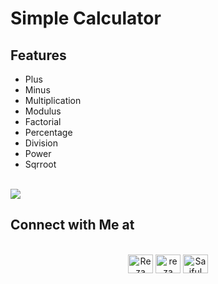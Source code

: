 # Simple Calculator

## Features 

* Plus 
* Minus 
* Multiplication 
* Modulus 
* Factorial 
* Percentage 
* Division 
* Power 
* Sqrroot 


<br>
<img src="https://user-images.githubusercontent.com/73097560/115834477-dbab4500-a447-11eb-908a-139a6edaec5c.gif">


## <b>Connect with Me at</b>
<br>
<div align='center'>





<a href="https://www.facebook.com/iamrezasrk/" target="blank">
<img align="center" src="https://raw.githubusercontent.com/rahuldkjain/github-profile-readme-generator/master/src/images/icons/Social/facebook.svg" alt="Reza" height="30" width="40" /></a>


<a href="https://www.instagram.com/rezasrk1/" target="blank">
<img align="center" src="https://raw.githubusercontent.com/rahuldkjain/github-profile-readme-generator/master/src/images/icons/Social/instagram.svg" alt="reza" height="30" width="40" /></a>


<a href="https://www.linkedin.com/in/saiful-islam-reza-090b49171/" target="blank">
<img align="center" src="https://raw.githubusercontent.com/rahuldkjain/github-profile-readme-generator/master/src/images/icons/Social/linked-in-alt.svg" alt="Saiful Islam Reza" height="30" width="40" /></a>




	
